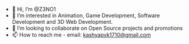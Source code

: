 - 👋 Hi, I’m @Z3NO1
- 👀 I’m interested in Animation, Game Development, Software Development and 3D Web Development.
- 💞️ I’m looking to collaborate on Open Source projects and promotions
- 📫 How to reach me - email: kashyapvk1710@gmail.com

<!---
Z3NO1/Z3NO1 is a ✨ special ✨ repository because its `README.md` (this file) appears on your GitHub profile.
You can click the Preview link to take a look at your changes.
--->
